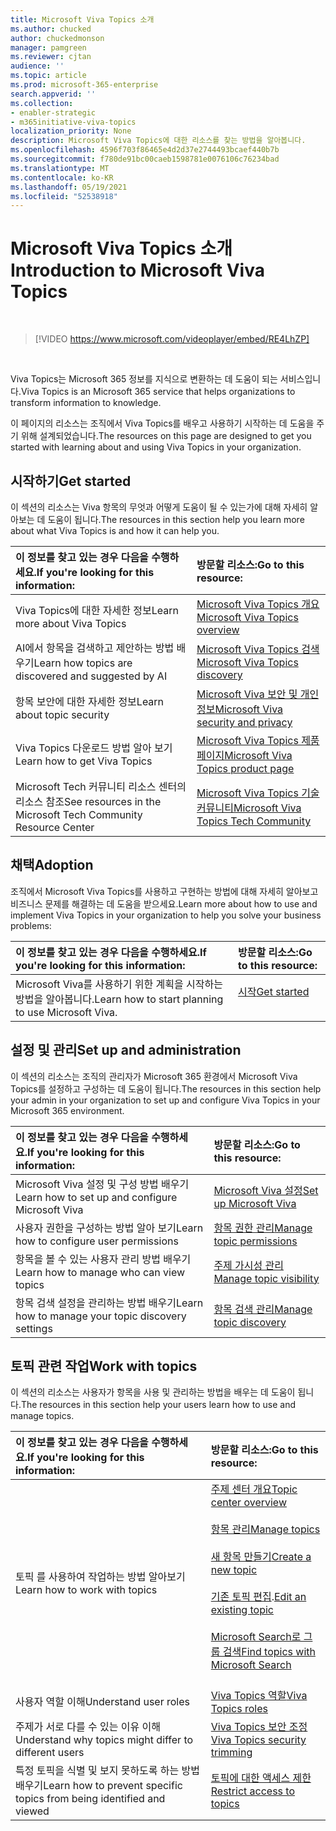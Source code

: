 ```yaml
---
title: Microsoft Viva Topics 소개
ms.author: chucked
author: chuckedmonson
manager: pamgreen
ms.reviewer: cjtan
audience: ''
ms.topic: article
ms.prod: microsoft-365-enterprise
search.appverid: ''
ms.collection:
- enabler-strategic
- m365initiative-viva-topics
localization_priority: None
description: Microsoft Viva Topics에 대한 리소스를 찾는 방법을 알아봅니다.
ms.openlocfilehash: 4596f703f86465e4d2d37e2744493bcaef440b7b
ms.sourcegitcommit: f780de91bc00caeb1598781e0076106c76234bad
ms.translationtype: MT
ms.contentlocale: ko-KR
ms.lasthandoff: 05/19/2021
ms.locfileid: "52538918"
---
```

# <a name="introduction-to-microsoft-viva-topics"></a><span data-ttu-id="78ac8-103">Microsoft Viva Topics 소개</span><span class="sxs-lookup"><span data-stu-id="78ac8-103">Introduction to Microsoft Viva Topics</span></span>

</br>

> [!VIDEO https://www.microsoft.com/videoplayer/embed/RE4LhZP]  

</br>


<span data-ttu-id="78ac8-104">Viva Topics는 Microsoft 365 정보를 지식으로 변환하는 데 도움이 되는 서비스입니다.</span><span class="sxs-lookup"><span data-stu-id="78ac8-104">Viva Topics is an Microsoft 365 service that helps organizations to transform information to knowledge.</span></span>

<span data-ttu-id="78ac8-105">이 페이지의 리소스는 조직에서 Viva Topics를 배우고 사용하기 시작하는 데 도움을 주기 위해 설계되었습니다.</span><span class="sxs-lookup"><span data-stu-id="78ac8-105">The resources on this page are designed to get you started with learning about and using Viva Topics in your organization.</span></span>

## <a name="get-started"></a><span data-ttu-id="78ac8-106">시작하기</span><span class="sxs-lookup"><span data-stu-id="78ac8-106">Get started</span></span>

<span data-ttu-id="78ac8-107">이 섹션의 리소스는 Viva 항목의 무엇과 어떻게 도움이 될 수 있는가에 대해 자세히 알아보는 데 도움이 됩니다.</span><span class="sxs-lookup"><span data-stu-id="78ac8-107">The resources in this section help you learn more about what Viva Topics is and how it can help you.</span></span>

| <span data-ttu-id="78ac8-108">이 정보를 찾고 있는 경우 다음을 수행하세요.</span><span class="sxs-lookup"><span data-stu-id="78ac8-108">If you're looking for this information:</span></span> | <span data-ttu-id="78ac8-109">방문할 리소스:</span><span class="sxs-lookup"><span data-stu-id="78ac8-109">Go to this resource:</span></span> |
|:-----|:-----|
|<span data-ttu-id="78ac8-110">Viva Topics에 대한 자세한 정보</span><span class="sxs-lookup"><span data-stu-id="78ac8-110">Learn more about Viva Topics</span></span>|[<span data-ttu-id="78ac8-111">Microsoft Viva Topics 개요</span><span class="sxs-lookup"><span data-stu-id="78ac8-111">Microsoft Viva Topics overview</span></span>](topic-experiences-overview.md)|
|<span data-ttu-id="78ac8-112">AI에서 항목을 검색하고 제안하는 방법 배우기</span><span class="sxs-lookup"><span data-stu-id="78ac8-112">Learn how topics are discovered and suggested by AI</span></span>|[<span data-ttu-id="78ac8-113">Microsoft Viva Topics 검색</span><span class="sxs-lookup"><span data-stu-id="78ac8-113">Microsoft Viva Topics discovery</span></span>](topic-experiences-discovery.md)|
|<span data-ttu-id="78ac8-114">항목 보안에 대한 자세한 정보</span><span class="sxs-lookup"><span data-stu-id="78ac8-114">Learn about topic security</span></span>|[<span data-ttu-id="78ac8-115">Microsoft Viva 보안 및 개인 정보</span><span class="sxs-lookup"><span data-stu-id="78ac8-115">Microsoft Viva security and privacy</span></span>](topic-experiences-security-privacy.md)|
|<span data-ttu-id="78ac8-116">Viva Topics 다운로드 방법 알아 보기</span><span class="sxs-lookup"><span data-stu-id="78ac8-116">Learn how to get Viva Topics</span></span>|[<span data-ttu-id="78ac8-117">Microsoft Viva Topics 제품 페이지</span><span class="sxs-lookup"><span data-stu-id="78ac8-117">Microsoft Viva Topics product page</span></span>](https://www.microsoft.com/microsoft-viva/topics?activetab=pivot%3aoverviewtab)|
|<span data-ttu-id="78ac8-118">Microsoft Tech 커뮤니티 리소스 센터의 리소스 참조</span><span class="sxs-lookup"><span data-stu-id="78ac8-118">See resources in the Microsoft Tech Community Resource Center</span></span>|[<span data-ttu-id="78ac8-119">Microsoft Viva Topics 기술 커뮤니티</span><span class="sxs-lookup"><span data-stu-id="78ac8-119">Microsoft Viva Topics Tech Community</span></span>](https://resources.techcommunity.microsoft.com/viva-topics/)|



## <a name="adoption"></a><span data-ttu-id="78ac8-120">채택</span><span class="sxs-lookup"><span data-stu-id="78ac8-120">Adoption</span></span>

<span data-ttu-id="78ac8-121">조직에서 Microsoft Viva Topics를 사용하고 구현하는 방법에 대해 자세히 알아보고 비즈니스 문제를 해결하는 데 도움을 받으세요.</span><span class="sxs-lookup"><span data-stu-id="78ac8-121">Learn more about how to use and implement Viva Topics in your organization to help you solve your business problems:</span></span> 

| <span data-ttu-id="78ac8-122">이 정보를 찾고 있는 경우 다음을 수행하세요.</span><span class="sxs-lookup"><span data-stu-id="78ac8-122">If you're looking for this information:</span></span> | <span data-ttu-id="78ac8-123">방문할 리소스:</span><span class="sxs-lookup"><span data-stu-id="78ac8-123">Go to this resource:</span></span> |
|:-----|:-----|
|<span data-ttu-id="78ac8-124">Microsoft Viva를 사용하기 위한 계획을 시작하는 방법을 알아봅니다.</span><span class="sxs-lookup"><span data-stu-id="78ac8-124">Learn how to start planning to use Microsoft Viva.</span></span> |[<span data-ttu-id="78ac8-125">시작</span><span class="sxs-lookup"><span data-stu-id="78ac8-125">Get started</span></span>](topics-adoption-getstarted.md)<br><br>|  

## <a name="set-up-and-administration"></a><span data-ttu-id="78ac8-126">설정 및 관리</span><span class="sxs-lookup"><span data-stu-id="78ac8-126">Set up and administration</span></span>

<span data-ttu-id="78ac8-127">이 섹션의 리소스는 조직의 관리자가 Microsoft 365 환경에서 Microsoft Viva Topics를 설정하고 구성하는 데 도움이 됩니다.</span><span class="sxs-lookup"><span data-stu-id="78ac8-127">The resources in this section help your admin in your organization to set up and configure Viva Topics in your Microsoft 365 environment.</span></span>

| <span data-ttu-id="78ac8-128">이 정보를 찾고 있는 경우 다음을 수행하세요.</span><span class="sxs-lookup"><span data-stu-id="78ac8-128">If you're looking for this information:</span></span> | <span data-ttu-id="78ac8-129">방문할 리소스:</span><span class="sxs-lookup"><span data-stu-id="78ac8-129">Go to this resource:</span></span> |
|:-----|:-----|
|<span data-ttu-id="78ac8-130">Microsoft Viva 설정 및 구성 방법 배우기</span><span class="sxs-lookup"><span data-stu-id="78ac8-130">Learn how to set up and configure Microsoft Viva</span></span>|[<span data-ttu-id="78ac8-131">Microsoft Viva 설정</span><span class="sxs-lookup"><span data-stu-id="78ac8-131">Set up Microsoft Viva</span></span>](set-up-topic-experiences.md)|
|<span data-ttu-id="78ac8-132">사용자 권한을 구성하는 방법 알아 보기</span><span class="sxs-lookup"><span data-stu-id="78ac8-132">Learn how to configure user permissions</span></span>|[<span data-ttu-id="78ac8-133">항목 권한 관리</span><span class="sxs-lookup"><span data-stu-id="78ac8-133">Manage topic permissions</span></span>](topic-experiences-user-permissions.md)|
|<span data-ttu-id="78ac8-134">항목을 볼 수 있는 사용자 관리 방법 배우기</span><span class="sxs-lookup"><span data-stu-id="78ac8-134">Learn how to manage who can view topics</span></span>|[<span data-ttu-id="78ac8-135">주제 가시성 관리</span><span class="sxs-lookup"><span data-stu-id="78ac8-135">Manage topic visibility</span></span>](topic-experiences-knowledge-rules.md)|
|<span data-ttu-id="78ac8-136">항목 검색 설정을 관리하는 방법 배우기</span><span class="sxs-lookup"><span data-stu-id="78ac8-136">Learn how to manage your topic discovery settings</span></span>|[<span data-ttu-id="78ac8-137">항목 검색 관리</span><span class="sxs-lookup"><span data-stu-id="78ac8-137">Manage topic discovery</span></span>](topic-experiences-discovery.md)|

## <a name="work-with-topics"></a><span data-ttu-id="78ac8-138">토픽 관련 작업</span><span class="sxs-lookup"><span data-stu-id="78ac8-138">Work with topics</span></span>

<span data-ttu-id="78ac8-139">이 섹션의 리소스는 사용자가 항목을 사용 및 관리하는 방법을 배우는 데 도움이 됩니다.</span><span class="sxs-lookup"><span data-stu-id="78ac8-139">The resources in this section help your users learn how to use and manage topics.</span></span>

| <span data-ttu-id="78ac8-140">이 정보를 찾고 있는 경우 다음을 수행하세요.</span><span class="sxs-lookup"><span data-stu-id="78ac8-140">If you're looking for this information:</span></span> | <span data-ttu-id="78ac8-141">방문할 리소스:</span><span class="sxs-lookup"><span data-stu-id="78ac8-141">Go to this resource:</span></span> |
|:-----|:-----|
|<span data-ttu-id="78ac8-142">토픽 를 사용하여 작업하는 방법 알아보기</span><span class="sxs-lookup"><span data-stu-id="78ac8-142">Learn how to work with topics</span></span>|[<span data-ttu-id="78ac8-143">주제 센터 개요</span><span class="sxs-lookup"><span data-stu-id="78ac8-143">Topic center overview</span></span>](topic-center-overview.md)<br><br>[<span data-ttu-id="78ac8-144">항목 관리</span><span class="sxs-lookup"><span data-stu-id="78ac8-144">Manage topics</span></span>](manage-topics.md)<br><br>[<span data-ttu-id="78ac8-145">새 항목 만들기</span><span class="sxs-lookup"><span data-stu-id="78ac8-145">Create a new topic</span></span>](create-a-topic.md)<br><br><span data-ttu-id="78ac8-146">[기존 토픽 편집](edit-a-topic.md).</span><span class="sxs-lookup"><span data-stu-id="78ac8-146">[Edit an existing topic](edit-a-topic.md)</span></span><br><br>[<span data-ttu-id="78ac8-147">Microsoft Search로 그룹 검색</span><span class="sxs-lookup"><span data-stu-id="78ac8-147">Find topics with Microsoft Search</span></span>](search.md)<br><br>|
|<span data-ttu-id="78ac8-148">사용자 역할 이해</span><span class="sxs-lookup"><span data-stu-id="78ac8-148">Understand user roles</span></span>|[<span data-ttu-id="78ac8-149">Viva Topics 역할</span><span class="sxs-lookup"><span data-stu-id="78ac8-149">Viva Topics roles</span></span>](topic-experiences-roles.md)|
|<span data-ttu-id="78ac8-150">주제가 서로 다를 수 있는 이유 이해</span><span class="sxs-lookup"><span data-stu-id="78ac8-150">Understand why topics might differ to different users</span></span>|[<span data-ttu-id="78ac8-151">Viva Topics 보안 조정</span><span class="sxs-lookup"><span data-stu-id="78ac8-151">Viva Topics security trimming</span></span>](topic-experiences-security-trimming.md)|
|<span data-ttu-id="78ac8-152">특정 토픽을 식별 및 보지 못하도록 하는 방법 배우기</span><span class="sxs-lookup"><span data-stu-id="78ac8-152">Learn how to prevent specific topics from being identified and viewed</span></span>|[<span data-ttu-id="78ac8-153">토픽에 대한 액세스 제한</span><span class="sxs-lookup"><span data-stu-id="78ac8-153">Restrict access to topics</span></span>](restrict-access-to-topics.md)|




